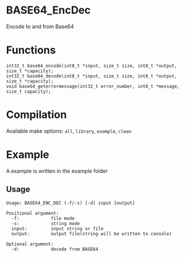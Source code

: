 # BASE64_EncDec
Encode to and from Base64

# Functions

	int32_t base64_encode(int8_t *input, size_t size, int8_t *output, size_t *capacity);
	int32_t base64_decode(int8_t *input, size_t size, int8_t *output, size_t *capacity);
	void base64_geterrormessage(int32_t error_number, int8_t *message, size_t capacity);

# Compilation
Available make options: `all`, `library`, `example`, `clean`


# Example
A example is written in the example folder

## Usage
	Usage: BASE64_ENC_DEC (-f/-s) [-d] input [output]

	Positional argument:
	  -f:            file mode
	  -s:            string mode
	  input:         input string or file
	  output:        output file(string will be written to console)

	Optional argument:
	  -d:            decode from BASE64